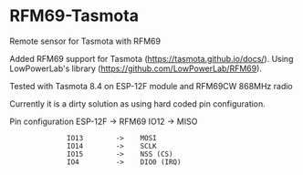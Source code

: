 # RFM69-Tasmota
Remote sensor for Tasmota with RFM69

Added RFM69 support for Tasmota (https://tasmota.github.io/docs/).
Using LowPowerLab's library (https://github.com/LowPowerLab/RFM69).

Tested with Tasmota 8.4 on ESP-12F module and RFM69CW 868MHz radio

Currently it is a dirty solution as using hard coded pin configuration.

Pin configuration ESP-12F     ->    RFM69
                  IO12        ->    MISO
                  
                  IO13        ->    MOSI
                  IO14        ->    SCLK
                  IO15        ->    NSS (CS)
                  IO4         ->    DIO0 (IRQ)
